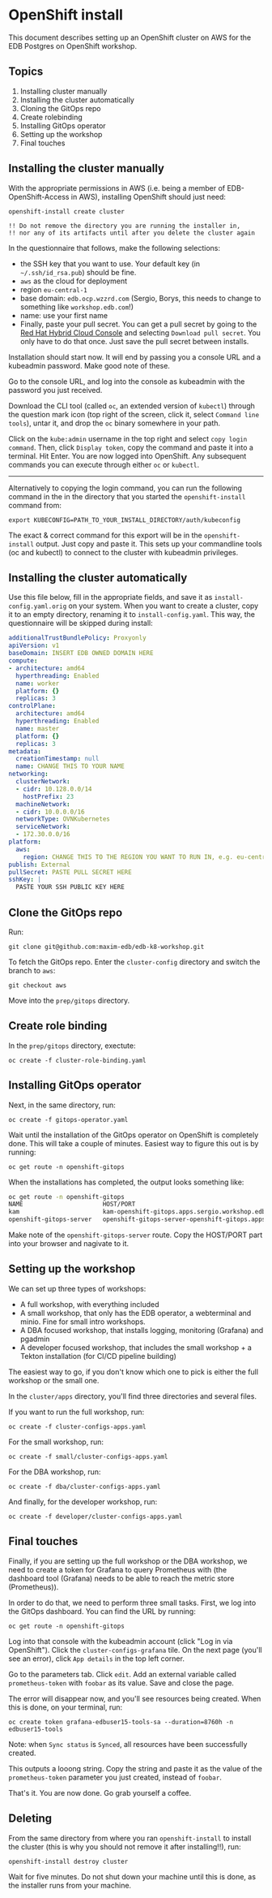 # OpenShift install
This document describes setting up an OpenShift cluster on AWS for the EDB Postgres on OpenShift workshop.

## Topics

1. Installing cluster manually
2. Installing the cluster automatically
3. Cloning the GitOps repo
4. Create rolebinding
5. Installing GitOps operator
6. Setting up the workshop
7. Final touches


## Installing the cluster manually
With the appropriate permissions in AWS (i.e. being a member of EDB-OpenShift-Access in
AWS), installing OpenShift should just need:

```
openshift-install create cluster
```

```
!! Do not remove the directory you are running the installer in,
!! nor any of its artifacts until after you delete the cluster again
```

In the questionnaire that follows, make the following selections:
  
  - the SSH key that you want to use. Your default key (in `~/.ssh/id_rsa.pub`) should be fine. 
  - `aws` as the cloud for deployment
  - region `eu-central-1`
  - base domain: `edb.ocp.wzzrd.com` (Sergio, Borys, this needs to change to something
      like `workshop.edb.com`!)
  - name: use your first name
  - Finally, paste your pull secret. You can get a pull secret by going to the [Red Hat Hybrid Cloud Console](https://console.redhat.com/openshift/create/local) and selecting `Download pull secret`. You only have to do that once. Just save the pull secret between installs.

Installation should start now. It will end by passing you a console URL and a kubeadmin password. Make good note of these.

Go to the console URL, and log into the console as kubeadmin with the password you just received. 

Download the CLI tool (called `oc`, an extended version of `kubectl`) through the question mark icon (top right of the screen, click it, select `Command line tools`), untar it, and drop the `oc` binary somewhere in your path. 

Click on the `kube:admin` username in the top right and select `copy login command`. Then, click `Display token`, copy the command and paste it into a terminal. Hit Enter. You are now logged into OpenShift. Any subsequent commands you can execute through either `oc` or `kubectl`. 

----

Alternatively to copying the login command, you can run the following command in the in the directory that you started the `openshift-install` command from: 
```
export KUBECONFIG=PATH_TO_YOUR_INSTALL_DIRECTORY/auth/kubeconfig
```

The exact & correct command for this export will be in the `openshift-install` output. Just copy and paste it. This sets up your commandline tools (oc and kubectl) to connect to the cluster with kubeadmin privileges.


## Installing the cluster automatically

Use this file below, fill in the appropriate fields, and save it as
`install-config.yaml.orig` on your system. When you want to create a cluster, copy it to
an empty directory, renaming it to `install-config.yaml`. This way, the questionnaire
will be skipped during install:

```yaml
additionalTrustBundlePolicy: Proxyonly
apiVersion: v1
baseDomain: INSERT EDB OWNED DOMAIN HERE
compute:
- architecture: amd64
  hyperthreading: Enabled
  name: worker
  platform: {}
  replicas: 3
controlPlane:
  architecture: amd64
  hyperthreading: Enabled
  name: master
  platform: {}
  replicas: 3
metadata:
  creationTimestamp: null
  name: CHANGE THIS TO YOUR NAME
networking:
  clusterNetwork:
  - cidr: 10.128.0.0/14
    hostPrefix: 23
  machineNetwork:
  - cidr: 10.0.0.0/16
  networkType: OVNKubernetes
  serviceNetwork:
  - 172.30.0.0/16
platform:
  aws:
    region: CHANGE THIS TO THE REGION YOU WANT TO RUN IN, e.g. eu-central-1
publish: External
pullSecret: PASTE PULL SECRET HERE
sshKey: |
  PASTE YOUR SSH PUBLIC KEY HERE
```

## Clone the GitOps repo
Run:

```
git clone git@github.com:maxim-edb/edb-k8-workshop.git
```

To fetch the GitOps repo. Enter the `cluster-config` directory and switch the branch to `aws`:

```
git checkout aws
```

Move into the `prep/gitops` directory.

## Create role binding

In the `prep/gitops` directory, exectute:

```
oc create -f cluster-role-binding.yaml
```

## Installing GitOps operator

Next, in the same directory, run:

```
oc create -f gitops-operator.yaml
```

Wait until the installation of the GitOps operator on OpenShift is completely done. This will take a couple of minutes. Easiest way to figure this out is by running:

```
oc get route -n openshift-gitops
```

When the installations has completed, the output looks something like:

```bash
oc get route -n openshift-gitops
NAME                      HOST/PORT                                                               PATH   SERVICES                  PORT    TERMINATION            WILDCARD
kam                       kam-openshift-gitops.apps.sergio.workshop.edb.com                              kam                       8443    passthrough/None       None
openshift-gitops-server   openshift-gitops-server-openshift-gitops.apps.sergio.workshop.edb.com          openshift-gitops-server   https   passthrough/Redirect   None
```

Make note of the `openshift-gitops-server` route. Copy the HOST/PORT part into your browser and nagivate to it.

## Setting up the workshop

We can set up three types of workshops:

- A full workshop, with everything included
- A small workshop, that only has the EDB operator, a webterminal and minio. Fine for small intro workshops.
- A DBA focused workshop, that installs logging, monitoring (Grafana) and pgadmin
- A developer focused workshop, that includes the small workshop + a Tekton installation (for CI/CD pipeline building)

The easiest way to go, if you don't know which one to pick is either the full workshop or the small one.

In the `cluster/apps` directory, you'll find three directories and several files. 

If you want to run the full workshop, run:

```
oc create -f cluster-configs-apps.yaml
```

For the small workshop, run:

```
oc create -f small/cluster-configs-apps.yaml
```

For the DBA workshop, run:

```
oc create -f dba/cluster-configs-apps.yaml
```

And finally, for the developer workshop, run:

```
oc create -f developer/cluster-configs-apps.yaml
```

## Final touches

Finally, if you are setting up the full workshop or the DBA workshop, we need to create a token for Grafana to query Prometheus with (the dashboard tool (Grafana) needs to be able to reach the metric store (Prometheus)). 

In order to do that, we need to perform three small tasks. First, we log into the GitOps dashboard. You can find the URL by running:

```
oc get route -n openshift-gitops
```

Log into that console with the kubeadmin account (click "Log in via OpenShift"). Click the `cluster-configs-grafana` tile. On the next page (you'll see an error), click `App details` in the top left corner.

Go to the parameters tab. Click `edit`. Add an external variable called `prometheus-token` with `foobar` as its value. Save and close the page.

The error will disappear now, and you'll see resources being created. When this is done, on your terminal, run:

```
oc create token grafana-edbuser15-tools-sa --duration=8760h -n edbuser15-tools
```

Note: when `Sync status` is `Synced`, all resources have been successfully created.

This outputs a looong string. Copy the string and paste it as the value of the `prometheus-token` parameter you just created, instead of `foobar`. 

That's it. You are now done. Go grab yourself a coffee. 

## Deleting

From the same directory from where you ran `openshift-install` to install the cluster (this is why you should not remove it after installing!!), run: 

```
openshift-install destroy cluster
```

Wait for five minutes. Do not shut down your machine until this is done, as the installer runs from your machine.
